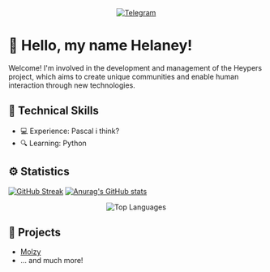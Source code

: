 <!-- README.md -->

<div align="center">
<a href="https://discord.gg/Tvn59rJybp">
  <img src="https://img.shields.io/badge/Join%20us%20on-Discord-blue?style=for-the-badge&logo=telegram" alt="Telegram" />
</a>
</div>


# 👋 Hello, my name Helaney!

Welcome! I'm involved in the development and management of the Heypers project, which aims to create unique communities and enable human interaction through new technologies.

## 🧠 Technical Skills

- 💻 Experience: Pascal i think?
- 🔍 Learning: Python

## ⚙️ Statistics

[![GitHub Streak](https://streak-stats.demolab.com/?user=mrf0rtuna4&theme=dark&mode=weekly&currStreakNum=2FD3EB&fire=pink&sideLabels=F00&date_format=[Y.]n.j)](https://git.io/streak-stats)
[![Anurag's GitHub stats](https://github-readme-stats.vercel.app/api?username=mrf0rtuna4&show_icons=true&theme=dark)](https://github.com/anuraghazra/github-readme-stats)
<div align="center">
  <img src="https://github-readme-stats.vercel.app/api/top-langs/?username=mrf0rtuna4&layout=compact&theme=dark" alt="Top Languages" />
</div>

## 🚀 Projects

- [Molzy](https://github.com/Helaney12/Molzy)
- ... and much more!
